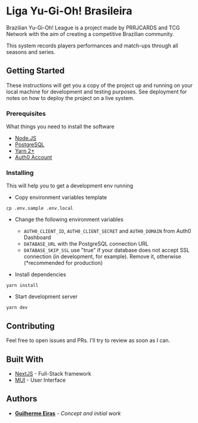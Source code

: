 # Liga Yu-Gi-Oh! Brasileira

Brazilian Yu-Gi-Oh! League is a project made by PRRJCARDS and TCG Network with the aim of creating a competitive Brazilian community.

This system records players performances and match-ups through all seasons and series.

## Getting Started

These instructions will get you a copy of the project up and running on your local machine for development and testing purposes. See deployment for notes on how to deploy the project on a live system.

### Prerequisites

What things you need to install the software

- [Node.JS](https://nodejs.org)
- [PostgreSQL](https://www.postgresql.org/)
- [Yarn 2+](https://yarnpkg.com/)
- [Auth0 Account](https://auth0.com)

### Installing

This will help you to get a development env running

- Copy environment variables template

```
cp .env.sample .env.local
```

- Change the following environment variables

  - `AUTH0_CLIENT_ID`, `AUTH0_CLIENT_SECRET` and `AUTH0_DOMAIN` from Auth0 Dashboard
  - `DATABASE_URL` with the PostgreSQL connection URL
  - `DATABASE_SKIP_SSL` use "true" if your database does not accept SSL connection (in development, for example). Remove it, otherwise (*recommended for production)


- Install dependencies

```
yarn install
```

- Start development server

```
yarn dev
```

## Contributing

Feel free to open issues and PRs. I'll try to review as soon as I can.

## Built With

* [NextJS](https://nextjs.org/) - Full-Stack framework
* [MUI](https://mui.com/) - User Interface

## Authors

* **[Guilherme Eiras](https://github.com/guieiras)** - *Concept and initial work*
